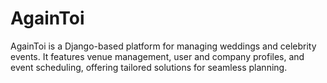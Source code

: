 # AgainToi
AgainToi is a Django-based platform for managing weddings and celebrity events. It features venue management, user and company profiles, and event scheduling, offering tailored solutions for seamless planning.
